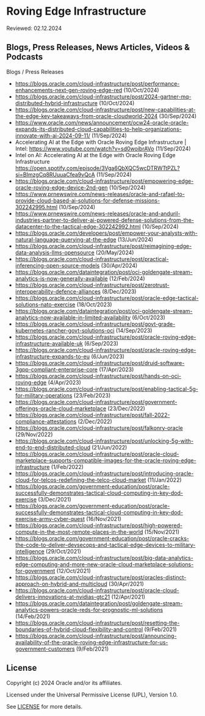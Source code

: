 # Roving Edge Infrastructure

Reviewed: 02.12.2024

## Blogs, Press Releases, News Articles, Videos & Podcasts

Blogs / Press Releases
- https://blogs.oracle.com/cloud-infrastructure/post/performance-enhancements-next-gen-roving-edge-red (10/Oct/2024)
- https://blogs.oracle.com/cloud-infrastructure/post/2024-gartner-mq-distributed-hybrid-infrastructure (10/Oct/2024)
- https://blogs.oracle.com/cloud-infrastructure/post/new-capabilities-at-the-edge-key-takeaways-from-oracle-cloudworld-2024 (30/Sep/2024)
- https://www.oracle.com/news/announcement/ocw24-oracle-oracle-expands-its-distributed-cloud-capabilities-to-help-organizations-innovate-with-ai-2024-09-11/ (11/Sep/2024)
- Accelerating AI at the Edge with Oracle Roving Edge Infrastructure | Intel: https://www.youtube.com/watch?v=sd0woibrAVo (11/Sep/2024)
- Intel on AI: Accelerating AI at the Edge with Oracle Roving Edge Infrastructure https://open.spotify.com/episode/3Vga6QbXQC5wcDTRWTtPZL?si=BImzgCq8RUuuaCfea9vQcA (11/Sep/2024)
- https://blogs.oracle.com/cloud-infrastructure/post/empowering-edge-oracle-roving-edge-device-2nd-gen (10/Sep/2024)
- https://www.prnewswire.com/news-releases/oracle-and-rafael-to-provide-cloud-based-ai-solutions-for-defense-missions-302242995.html (10/Sep/2024)
- https://www.prnewswire.com/news-releases/oracle-and-anduril-industries-partner-to-deliver-ai-powered-defense-solutions-from-the-datacenter-to-the-tactical-edge-302242992.html (10/Sep/2024)
- https://blogs.oracle.com/developers/post/empower-your-analysts-with-natural-language-querying-at-the-edge (13/Jun/2024)
- https://blogs.oracle.com/cloud-infrastructure/post/reimagining-edge-data-analysis-llms-opensource (20/May/2024)
- https://blogs.oracle.com/cloud-infrastructure/post/practical-inferencing-open-source-models (30/Apr/2024)
- https://blogs.oracle.com/dataintegration/post/oci-goldengate-stream-analytics-is-now-generally-available (12/Feb/2024)
- https://blogs.oracle.com/cloud-infrastructure/post/zerotrust-interoperability-defence-alliances (8/Dec/2023)
- https://blogs.oracle.com/cloud-infrastructure/post/oracle-edge-tactical-solutions-nato-exercise (18/Oct/2023)
- https://blogs.oracle.com/dataintegration/post/oci-goldengate-stream-analytics-now-available-in-limited-availability (6/Oct/2023)
- https://blogs.oracle.com/cloud-infrastructure/post/govt-grade-kubernetes-rancher-govt-solutions-oci (14/Sep/2023)
- https://blogs.oracle.com/cloud-infrastructure/post/oracle-roving-edge-infrastructure-available-uk (6/Sep/2023)
- https://blogs.oracle.com/cloud-infrastructure/post/oracle-roving-edge-infrastructure-expands-to-eu (6/Jun/2023)
- https://blogs.oracle.com/cloud-infrastructure/post/druid-software-3gpp-compliant-enterprise-core (17/Apr/2023)
- https://blogs.oracle.com/cloud-infrastructure/post/hands-on-oci-roving-edge (4/Apr/2023)
- https://blogs.oracle.com/cloud-infrastructure/post/enabling-tactical-5g-for-military-operations (23/Feb/2023)
- https://blogs.oracle.com/cloud-infrastructure/post/government-offerings-oracle-cloud-marketplace (23/Dec/2022)
- https://blogs.oracle.com/cloud-infrastructure/post/fall-2022-compliance-attestations (2/Dec/2022)
- https://blogs.oracle.com/cloud-infrastructure/post/falkonry-oracle (29/Nov/2022)
- https://blogs.oracle.com/cloud-infrastructure/post/unlocking-5g-with-end-to-end-distributed-cloud (21/Jun/2022)
- https://blogs.oracle.com/cloud-infrastructure/post/oracle-cloud-marketplace-supports-compatible-images-for-the-oracle-roving-edge-infrastructure (1/Feb/2022)
- https://blogs.oracle.com/cloud-infrastructure/post/introducing-oracle-cloud-for-telcos-redefining-the-telco-cloud-market (11/Jan/2022)
- https://blogs.oracle.com/government-education/post/oracle-successfully-demonstrates-tactical-cloud-computing-in-key-dod-exercise (3/Dec/2021)
- https://blogs.oracle.com/government-education/post/oracle-successfully-demonstrates-tactical-cloud-computing-in-key-dod-exercise-army-cyber-quest (16/Nov/2021)
- https://blogs.oracle.com/cloud-infrastructure/post/high-powered-compute-in-the-most-remote-places-in-the-world (15/Nov/2021)
- https://blogs.oracle.com/government-education/post/oracle-cracks-the-code-to-deliver-devsecops-and-tactical-edge-devices-to-military-intelligence (29/Oct/2021)
- https://blogs.oracle.com/cloud-infrastructure/post/big-data-analytics-edge-computing-and-more-new-oracle-cloud-marketplace-solutions-for-government (12/Oct/2021)
- https://blogs.oracle.com/cloud-infrastructure/post/oracles-distinct-approach-on-hybrid-and-multicloud (30/Apr/2021)
- https://blogs.oracle.com/cloud-infrastructure/post/oracle-cloud-delivers-innovations-at-nvidias-gtc21 (12/Apr/2021)
- https://blogs.oracle.com/dataintegration/post/goldengate-stream-analytics-powers-oracle-reds-for-prognostic-ml-solutions (14/Feb/2021)
- https://blogs.oracle.com/cloud-infrastructure/post/resetting-the-boundaries-of-hybrid-cloud-flexibility-and-control (9/Feb/2021)
- https://blogs.oracle.com/cloud-infrastructure/post/announcing-availability-of-the-oracle-roving-edge-infrastructure-for-us-government-customers (9/Feb/2021)

## License

Copyright (c) 2024 Oracle and/or its affiliates.

Licensed under the Universal Permissive License (UPL), Version 1.0.

See [LICENSE](https://github.com/oracle-devrel/technology-engineering/blob/main/LICENSE) for more details.

